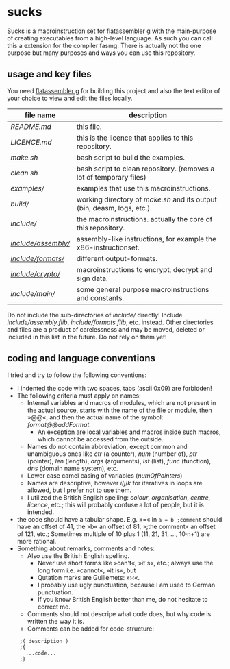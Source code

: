 sucks
=====
Sucks is a macroinstruction set for flatassembler g with the main-purpose of creating executables from a high-level language.
As such you can call this a extension for the compiler fasmg.
There is actually not the one purpose but many purposes and ways you can use this repository.

usage and key files
-------------------
You need [flatassembler g](http://flatassembler.net/download.php "click here to download flatassembler G") for building this project and
also the text editor of your choice to view and edit the files locally.

| file name                                   | description                                                             |
| ------------------------------------------- | ----------------------------------------------------------------------- |
| *README.md*                                 | this file.                                                              |
| *LICENCE.md*                                | this is the licence that applies to this repository.                    |
| *make.sh*                                   | bash script to build the examples.                                      |
| *clean.sh*                                  | bash script to clean repository. (removes a lot of temporary files)     |
| *examples/*                                 | examples that use this macroinstructions.                               |
| *build/*                                    | working directory of *make.sh* and its output (bin, deasm, logs, etc.). |
| *include/*                                  | the macroinstructions. actually the core of this repository.            |
| [*include/assembly/*](include/assembly/)    | assembly-like instructions, for example the x86-instructionset.         |
| [*include/formats/*](include/formats/)      | different output-formats.                                               |
| [*include/crypto/*](include/crypto/)        | macroinstructions to encrypt, decrypt and sign data.                    |
| *include/main/*                             | some general purpose macroinstructions and constants.                   |

Do not include the sub-directories of *include/* directly!
Include *include/assembly.flib*,  *include/formats.flib*, etc. instead.
Other directories and files are a product of carelessness and may be moved, deleted or included in this list in the future.
Do not rely on them yet!

coding and language conventions
-------------------------------
I tried and try to follow the following conventions:
* I indented the code with two spaces, tabs (ascii 0x09) are forbidden!
* The following criteria must apply on names:
    * Internal variables and macros of modules, which are not present in the actual source, starts with the name of the file or module,
      then »@@«, and then the actual name of the symbol: *format@@addFormat*.
      * An exception are local variables and macros inside such macros, which cannot be accessed from the outside.
    * Names do not contain abbreviation, except common and unambiguous ones like
      *ctr* (a counter), *num* (number of), *ptr* (pointer), *len* (length), *args* (arguments), *lst* (list), *func* (function), *dns* (domain name system), etc.
    * Lower case camel casing of variables (*numOfPointers*)
    * Names are descriptive, however *i*/*j*/*k* for iteratives in loops are allowed, but I prefer not to use them.
    * I utilized the British English spelling: *colour*, *organisation*, *centre*, *licence*, etc.; this will probably confuse a lot of people, but it is intended.
* the code should have a tabular shape. E.g. »=« in `a = b ;comment` should have an offset of 41, the »b« an offset of 81, »;the comment« an offset of 121, etc.;
  Sometimes multiple of 10 plus 1 (11, 21, 31, ..., 10·n+1) are more rational.
* Something about remarks, comments and notes:
  * Also use the British English spelling.
    * Never use short forms like »can't«, »it's«, etc.; always use the long form i.e. »cannot«, »it is«, but 
    * Qutation marks are Guillemets: »›‹«.
    * I probably use ugly punctuation, because I am used to German punctuation.
    * If you know British English better than me, do not hesitate to correct me.
  * Comments should not descripe what code does, but why code is written the way it is.
  * Comments can be added for code-structure:
```  
    ;( description )
    ;{
      ...code...
    ;}
```
